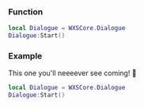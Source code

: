 ### Function
```lua
local Dialogue = WXSCore.Dialogue
Dialogue:Start()
```

### Example
This one you'll neeeever see coming! 👀
```lua
local Dialogue = WXSCore.Dialogue
Dialogue:Start()
```